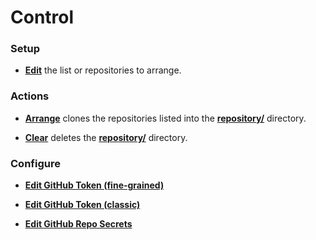 # Control

### Setup

- [**Edit**](.github/juxta-repo.txt) the list or repositories to arrange.

### Actions

- [**Arrange**](.github/workflows/juxta-repo-arrange.yml) clones the repositories listed into the [**repository/**](repository/) directory.
 
- [**Clear**](.github/workflows/juxta-repo-clear.yml) deletes the [**repository/**](repository/) directory.

### Configure

- [**Edit GitHub Token (fine-grained)**](https://github.com/settings/personal-access-tokens)

- [**Edit GitHub Token (classic)**](https://github.com/settings/tokens)

- [**Edit GitHub Repo Secrets**](/settings/secrets/actions)
